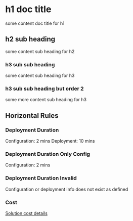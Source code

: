# h1 doc title
some content doc title for h1

## h2 sub heading
some content sub heading for h2

### h3 sub sub heading
some content sub heading for h3

<!-- BEGINNING OF PRE-COMMIT-TERRAFORM DOCS HOOK -->
<!-- END OF PRE-COMMIT-TERRAFORM DOCS HOOK -->

### h3 sub sub heading but order 2
some more content sub heading for h3

## Horizontal Rules

### Deployment Duration
Configuration: 2 mins
Deployment: 10 mins

### Deployment Duration Only Config
Configuration: 2 mins

### Deployment Duration Invalid
Configuration or deployment info does not exist as defined

### Cost
[Solution cost details](https://cloud.google.com/products/calculator?id=02fb0c45-cc29-4567-8cc6-f72ac9024add)
